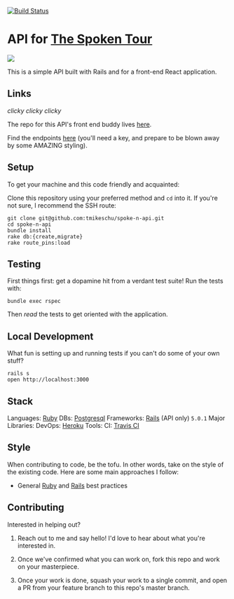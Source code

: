 [![Build Status](https://travis-ci.org/tmikeschu/the-spoken-tour-api.svg?branch=master)](https://travis-ci.org/tmikeschu/the-spoken-tour-api)

# API for [The Spoken Tour](http://www.thespokentour.com/)

![](https://www.thespokentour.com//static/media/spoken-logo.6fa3a5cd.jpg)

This is a simple API built with Rails and for a front-end React application.

## Links

*clicky clicky clicky*

The repo for this API's front end buddy lives [here](https://github.com/tmikeschu/spoke-n).

Find the endpoints [here](http://spoken-api.herokuapp.com/) (you'll need a key, and prepare to be blown away by some AMAZING styling).

## Setup

To get your machine and this code friendly and acquainted:

Clone this repository using your preferred method and `cd` into it. If you're not sure, I
recommend the SSH route:

```
git clone git@github.com:tmikeschu/spoke-n-api.git
cd spoke-n-api
bundle install
rake db:{create,migrate}
rake route_pins:load
```

## Testing

First things first: get a dopamine hit from a verdant test suite! Run the tests with:

```
bundle exec rspec
```

Then *read* the tests to get oriented with the application.

## Local Development

What fun is setting up and running tests if you can't do some of your own stuff?

```
rails s
open http://localhost:3000
```

## Stack

Languages: [Ruby](http://ruby-doc.org/)
DBs: [Postgresql](https://www.postgresql.org/docs/)
Frameworks: [Rails](http://guides.rubyonrails.org/) (API only) `5.0.1`
Major Libraries:
DevOps: [Heroku](https://www.heroku.com/home)
Tools:
CI: [Travis CI](https://travis-ci.org/)

## Style

When contributing to code, be the tofu. In other words, take on the style of the
existing code. Here are some main approaches I follow:

* General [Ruby](https://github.com/bbatsov/ruby-style-guide) and [Rails](https://github.com/bbatsov/rails-style-guide) best practices

## Contributing

Interested in helping out?

1. Reach out to me and say hello! I'd love to hear about what you're interested
   in.

2. Once we've confirmed what you can work on, fork this repo and work on your
   masterpiece.

3. Once your work is done, squash your work to a single commit, and open a PR
   from your feature branch to this repo's master branch.

